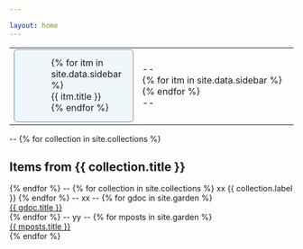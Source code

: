 ```yaml
---

layout: home
---
```


<style style="text/css">
  table {
    border-left: 0;
    border-right: 0;
    border-top: 0;
    border-bottom: 0;
  }

  table tr td {
    border-left: 0;
    border-right: 0;
    border-top: 0;
    border-bottom: 0;
  }

  table th {
    border-left: 0;
    border-right: 0;
    border-top: 0;
    border-bottom:1pt solid black;
  }
  
  .panel-note {
  -moz-border-radius: 6px;
  -webkit-border-radius: 6px;
  background-color: #f0f7fb;
  background-position: 5px 15px;
  background-repeat: no-repeat;
  border: solid 1px #3498db;
  border-radius: 6px;
  overflow: hidden;
  padding: 13px 20px 15px 65px;
  min-height: 80px;
}

.panel-note.top-padding {
  padding-top: 25px;
}
</style>
<table>
  <tr>
    <td width="10%">
  <div class="panel-note">
    {% for itm in site.data.sidebar %}
    <div class="navitm" id="{{ itm.title }}_nav">
          {{ itm.title }}
    </div>
    {% endfor %}
    </div>
    </td>
    <td>
      --<br>
      {% for itm in site.data.sidebar %}
      <div class="mainPage" id="{{ itm.title }}" style="display:none">
        {{ itm.title }}
        {% if itm.location and itm.location != "" %}
          zz
        {% elsif itm.message and itm.message != "" %}
          {{ itm.message }}
        {% else %}
          dunno what to do
        {% endif %}
      </div>
      {% endfor %}
      <br>--<br>
    </td>
  </tr>
</table>
--
{% for collection in site.collections %}
  <h2>Items from {{ collection.title }}</h2>
{% endfor %}
--
{% for collection in site.collections %}
  xx {{ collection.label }}
{% endfor %}
<!--
{% for item in site[collection.label] %}
  <li><a href="{{ item.url }}">{{ item.title }}</a></li>
{% endfor %}
-->
--
xx
--
{% for gdoc in site.garden %}
  <div class="garden" markdown="1">
  <a href="{{ gdoc.url | relative_url }}">{{ gdoc.title }}</a>
  </div>
{% endfor %}
--
yy
--
{% for mposts in site.garden %}
  <div class="myposts" markdown="1">
  <a href="{{ mposts.url | relative_url }}">{{ mposts.title }}</a>
  </div>
{% endfor %}


<script>
  var gVisible = "none";

  function ToggleDiv(id) {
    if (gVisible !== "none")
      document.getElementById(gVisible).style.display = "none";
    document.getElementById(id).style.display = "inline";
    gVisible = id;    
  }
  {% for itm in site.data.sidebar %}
    document.getElementById("{{ itm.title }}_nav").onclick = function() {
      ToggleDiv("{{ itm.title }}");
    }
  {% endfor %}

  {% assign homePage = site.collections 
      | where_exp:"firstCollectionPage", "firstCollectionPage.sequence == 1" 
      | first %}
  ToggleDiv("{{ firstCollectionPage.title }}");
</script>
